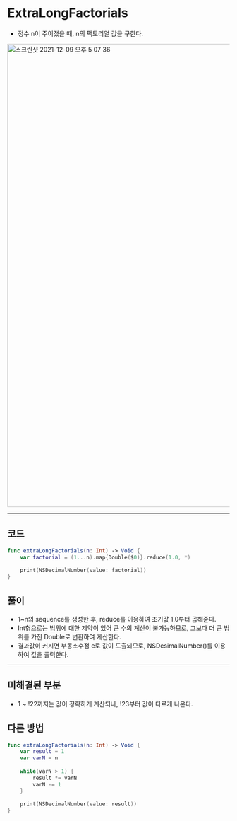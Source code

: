 # ExtraLongFactorials
- 정수 n이 주어졌을 때, n의 팩토리얼 값을 구한다.

<img width="1048" alt="스크린샷 2021-12-09 오후 5 07 36" src="https://user-images.githubusercontent.com/59811450/145358055-337bb47d-4ffe-465d-b74f-065c3bd11d10.png">

***

## 코드

```swift
func extraLongFactorials(n: Int) -> Void {
    var factorial = (1...n).map{Double($0)}.reduce(1.0, *)
    
    print(NSDecimalNumber(value: factorial))
}
```

## 풀이
- 1~n의 sequence를 생성한 후, reduce를 이용하여 초기값 1.0부터 곱해준다.
- Int형으로는 범위에 대한 제약이 있어 큰 수의 계산이 불가능하므로, 그보다 더 큰 범위를 가진 Double로 변환하여 게산한다.
- 결과값이 커지면 부동소수점 e로 값이 도출되므로, NSDesimalNumber()를 이용하여 값을 출력한다.

***

## 미해결된 부분
- 1 ~ !22까지는 값이 정확하게 계산되나, !23부터 값이 다르게 나온다.

## 다른 방법
```swift
func extraLongFactorials(n: Int) -> Void {
    var result = 1
    var varN = n
    
    while(varN > 1) {
        result *= varN
        varN -= 1
    }
    
    print(NSDecimalNumber(value: result))
}
```
